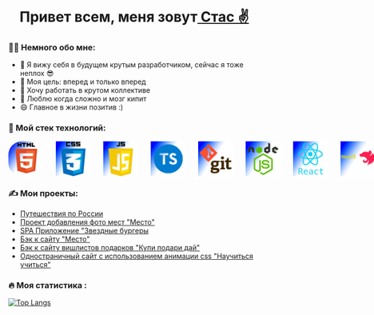 <h1 align="center">Привет всем, меня зовут<a href="https://github.com/Stanislav-D-01" target="_blank](https://github.com/Stanislav-D-01)"> Стас ✌️</a></h1>
 
 ### 🦸‍♂️ Немного обо мне:

- 🔭 Я вижу себя в будущем крутым разработчиком, сейчас я тоже неплох 😎
- 🌱 Моя цель: вперед и только вперед
- 👯 Хочу работать в крутом коллективе
- 🤔 Люблю когда сложно и мозг кипит
- 😄 Главное в жизни позитив :)


 ### 🚛 Мой стек технологий:

<div style='display: flex; flex-direction: row; gap: 25px'>

<img style="height: 70px; width: 70px; border-radius: 27px" src="./image/html.jpg">
<img style="height: 70px; width: 70px"  src="./image/css.jpg">
<img style="height: 70px; width:70px"  src="./image/js.jpg">
<img style="height: 70px; width: 70px"  src="./image/ts.jpg">
<img style="height: 70px; width: 70px"  src="./image/git.jpg">
<img style="height: 70px; width: 70px"  src="./image/node.jpg">
<img style="height: 70px; width: 70px"  src="./image/react.jpg">
<img style="height: 70px; width: 70px"  src="./image/nest.jpg">
<img style="height: 70px; width: 70px"  src="./image/postgre.jpg">
<img style="height: 70px; width: 70px"  src="./image/mongo.jpg">
<img style="height: 70px; width: 70px"  src="./image/docker.jpg">
</div> 

### :writing_hand: Мои проекты:
- [Путешествия по России](https://stanislav-d-01.github.io/russian-travel/)
- [Проект добавления фото мест "Место"](https://stanislav-d-01.github.io/mesto-project/)
- [SPA Приложение "Звездные бургеры](https://stanislav-d-01.github.io/react-burger/)
- [Бэк к сайту "Место"](https://github.com/Stanislav-D-01/mesto-project-plus)
- [Бэк к сайту вишлистов подарков "Купи подари дай"](https://github.com/Stanislav-D-01/kupipodariday-backend)
- [Одностраничный сайт с использованием анимации css "Научиться учиться"](https://stanislav-d-01.github.io/how-to-learn-plus/)
### :fire: Моя статистика :
[![Top Langs](https://github-readme-stats.vercel.app/api/top-langs/?username=Stanislav-D-01&layout=compact&theme=vision-friendly-dark)](https://github.com/anuraghazra/github-readme-stats)






